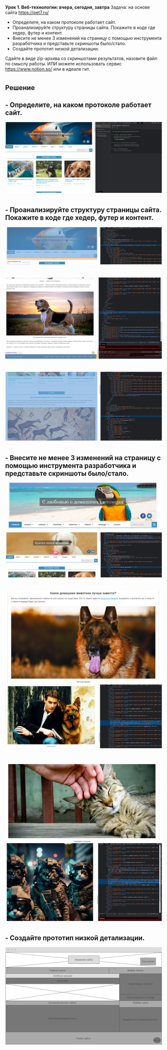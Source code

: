 **Урок 1. Веб-технологии: вчера, сегодня, завтра**
Задача: на основе сайта https://pet7.ru/
- Определите, на каком протоколе работает сайт.
- Проанализируйте структуру страницы сайта. Покажите в коде где хедер, футер и контент.
- Внесите не менее 3 изменений на страницу с помощью инструмента разработчика и представьте скриншоты было/стало.
- Создайте прототип низкой детализации.

Сдайте в виде zip-архива со скриншотами результатов, назовите файл по смыслу работы. ИЛИ можете использовать сервис https://www.notion.so/ или в идеале гит.

#
## Решение

## - Определите, на каком протоколе работает сайт. ##

![Картинка](111.png)
#
## - Проанализируйте структуру страницы сайта. Покажите в коде где хедер, футер и контент.
![Картинка](header.png)
#
![Картинка](footer.png)
#
![Картинка](content.png)
#

## - Внесите не менее 3 изменений на страницу с помощью инструмента разработчика и представьте скриншоты было/стало.
![Картинка](Было1.png)
![Картинка](после1.png)
#
![Картинка](Было2.png)
![Картинка](после2.png)
#
![Картинка](Было3.png)
![Картинка](после3.png)

#
## - Создайте прототип низкой детализации.
![Картинка](протатип.png)